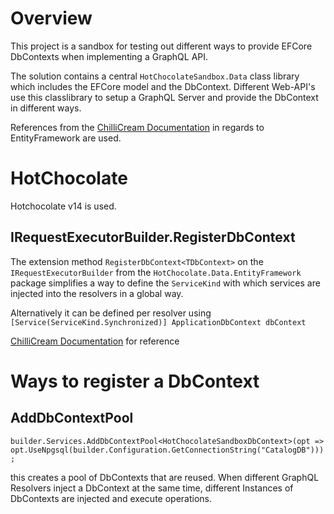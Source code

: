 # Overview
This project is a sandbox for testing out different ways to provide EFCore DbContexts when implementing a GraphQL API.

The solution contains a central `HotChocolateSandbox.Data` class library which includes the EFCore model and the DbContext.
Different Web-API's use this classlibrary to setup a GraphQL Server and provide the DbContext in different ways.

References from the [ChilliCream Documentation](https://chillicream.com/docs/hotchocolate/v13/integrations/entity-framework) in regards to EntityFramework are used.

# HotChocolate
Hotchocolate v14 is used.
## IRequestExecutorBuilder.RegisterDbContext
The extension method `RegisterDbContext<TDbContext>` on the `IRequestExecutorBuilder` from the `HotChocolate.Data.EntityFramework` package simplifies a way to define the `ServiceKind` with which services are injected into the resolvers in a global way.

Alternatively it can be defined per resolver using `[Service(ServiceKind.Synchronized)] ApplicationDbContext dbContext`

[ChilliCream Documentation](https://chillicream.com/docs/hotchocolate/v13/integrations/entity-framework#resolver-injection-of-a-dbcontext) for reference
# Ways to register a DbContext
## AddDbContextPool
`builder.Services.AddDbContextPool<HotChocolateSandboxDbContext>(opt => opt.UseNpgsql(builder.Configuration.GetConnectionString("CatalogDB")));`

this creates a pool of DbContexts that are reused. When different GraphQL Resolvers inject a DbContext at the same time, different Instances of DbContexts are injected and execute operations.